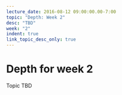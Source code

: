 ```yaml
---
lecture_date: 2016-08-12 09:00:00.00-7:00
topic: "Depth: Week 2"
desc: "TBD"
week: "2"
indent: true
link_topic_desc_only: true
---
```



# Depth for week 2

Topic TBD

